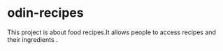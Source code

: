 # odin-recipes
This project is about food recipes.It allows people to access recipes and their ingredients . 
